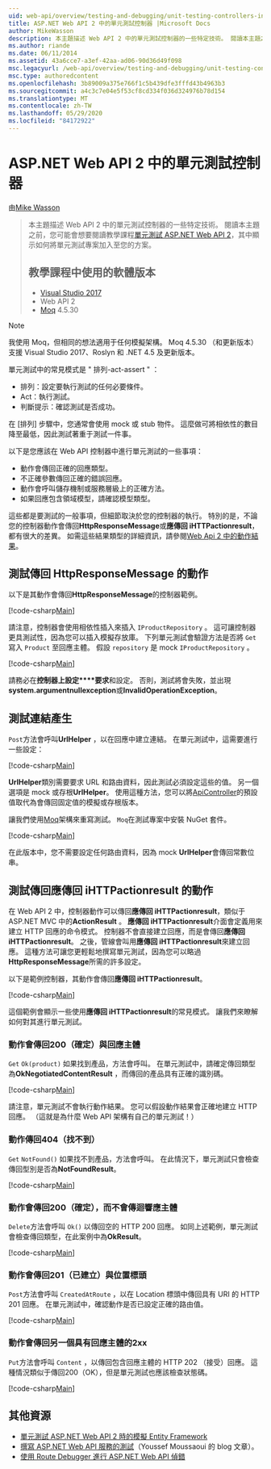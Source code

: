 ```yaml
---
uid: web-api/overview/testing-and-debugging/unit-testing-controllers-in-web-api
title: ASP.NET Web API 2 中的單元測試控制器 |Microsoft Docs
author: MikeWasson
description: 本主題描述 Web API 2 中的單元測試控制器的一些特定技術。 閱讀本主題之前，您可能會想要閱讀教學課程單元 .。。
ms.author: riande
ms.date: 06/11/2014
ms.assetid: 43a6cce7-a3ef-42aa-ad06-90d36d49f098
msc.legacyurl: /web-api/overview/testing-and-debugging/unit-testing-controllers-in-web-api
msc.type: authoredcontent
ms.openlocfilehash: 3b89009a375e766f1c5b439dfe3fffd43b4963b3
ms.sourcegitcommit: a4c3c7e04e5f53cf8cd334f036d324976b78d154
ms.translationtype: MT
ms.contentlocale: zh-TW
ms.lasthandoff: 05/29/2020
ms.locfileid: "84172922"
---
```

# <a name="unit-testing-controllers-in-aspnet-web-api-2"></a>ASP.NET Web API 2 中的單元測試控制器

由[Mike Wasson](https://github.com/MikeWasson)

> 本主題描述 Web API 2 中的單元測試控制器的一些特定技術。 閱讀本主題之前，您可能會想要閱讀教學課程[單元測試 ASP.NET Web API 2](unit-testing-with-aspnet-web-api.md)，其中顯示如何將單元測試專案加入至您的方案。
>
> ## <a name="software-versions-used-in-the-tutorial"></a>教學課程中使用的軟體版本
>
> - [Visual Studio 2017](https://visualstudio.microsoft.com/downloads/?utm_medium=microsoft&utm_source=docs.microsoft.com&utm_campaign=button+cta&utm_content=download+vs2017)
> - Web API 2
> - [Moq](https://github.com/Moq) 4.5.30

> [!NOTE]
> 我使用 Moq，但相同的想法適用于任何模擬架構。 Moq 4.5.30 （和更新版本）支援 Visual Studio 2017、Roslyn 和 .NET 4.5 及更新版本。

單元測試中的常見模式是 &quot; 排列-act-assert &quot; ：

- 排列：設定要執行測試的任何必要條件。
- Act：執行測試。
- 判斷提示：確認測試是否成功。

在 [排列] 步驟中，您通常會使用 mock 或 stub 物件。 這麼做可將相依性的數目降至最低，因此測試著重于測試一件事。

以下是您應該在 Web API 控制器中進行單元測試的一些事項：

- 動作會傳回正確的回應類型。
- 不正確參數傳回正確的錯誤回應。
- 動作會呼叫儲存機制或服務層級上的正確方法。
- 如果回應包含領域模型，請確認模型類型。

這些都是要測試的一般事項，但細節取決於您的控制器的執行。 特別的是，不論您的控制器動作會傳回**HttpResponseMessage**或**應傳回 iHTTPactionresult**，都有很大的差異。 如需這些結果類型的詳細資訊，請參閱[Web Api 2 中的動作結果](../getting-started-with-aspnet-web-api/action-results.md)。

## <a name="testing-actions-that-return-httpresponsemessage"></a>測試傳回 HttpResponseMessage 的動作

以下是其動作會傳回**HttpResponseMessage**的控制器範例。

[!code-csharp[Main](unit-testing-controllers-in-web-api/samples/sample1.cs)]

請注意，控制器會使用相依性插入來插入 `IProductRepository` 。 這可讓控制器更具測試性，因為您可以插入模擬存放庫。 下列單元測試會驗證方法是否將 `Get` 寫入 `Product` 至回應主體。 假設 `repository` 是 mock `IProductRepository` 。

[!code-csharp[Main](unit-testing-controllers-in-web-api/samples/sample2.cs)]

請務必在**控制器上設定****要求**和設定。 否則，測試將會失敗，並出現**system.argumentnullexception**或**InvalidOperationException**。

## <a name="testing-link-generation"></a>測試連結產生

`Post`方法會呼叫**UrlHelper** ，以在回應中建立連結。 在單元測試中，這需要進行一些設定：

[!code-csharp[Main](unit-testing-controllers-in-web-api/samples/sample3.cs)]

**UrlHelper**類別需要要求 URL 和路由資料，因此測試必須設定這些的值。 另一個選項是 mock 或存根**UrlHelper**。 使用這種方法，您可以將[ApiController](https://msdn.microsoft.com/library/system.web.http.apicontroller.url.aspx)的預設值取代為會傳回固定值的模擬或存根版本。

讓我們使用[Moq](https://github.com/Moq)架構來重寫測試。 `Moq`在測試專案中安裝 NuGet 套件。

[!code-csharp[Main](unit-testing-controllers-in-web-api/samples/sample4.cs)]

在此版本中，您不需要設定任何路由資料，因為 mock **UrlHelper**會傳回常數位串。

## <a name="testing-actions-that-return-ihttpactionresult"></a>測試傳回應傳回 iHTTPactionresult 的動作

在 Web API 2 中，控制器動作可以傳回**應傳回 iHTTPactionresult**，類似于 ASP.NET MVC 中的**ActionResult** 。 **應傳回 iHTTPactionresult**介面會定義用來建立 HTTP 回應的命令模式。 控制器不會直接建立回應，而是會傳回**應傳回 iHTTPactionresult**。 之後，管線會叫用**應傳回 iHTTPactionresult**來建立回應。 這種方法可讓您更輕鬆地撰寫單元測試，因為您可以略過**HttpResponseMessage**所需的許多設定。

以下是範例控制器，其動作會傳回**應傳回 iHTTPactionresult**。

[!code-csharp[Main](unit-testing-controllers-in-web-api/samples/sample5.cs)]

這個範例會顯示一些使用**應傳回 iHTTPactionresult**的常見模式。 讓我們來瞭解如何對其進行單元測試。

### <a name="action-returns-200-ok-with-a-response-body"></a>動作會傳回200（確定）與回應主體

`Get` `Ok(product)` 如果找到產品，方法會呼叫。 在單元測試中，請確定傳回類型為**OkNegotiatedContentResult** ，而傳回的產品具有正確的識別碼。

[!code-csharp[Main](unit-testing-controllers-in-web-api/samples/sample6.cs)]

請注意，單元測試不會執行動作結果。 您可以假設動作結果會正確地建立 HTTP 回應。 （這就是為什麼 Web API 架構有自己的單元測試！）

### <a name="action-returns-404-not-found"></a>動作傳回404（找不到）

`Get` `NotFound()` 如果找不到產品，方法會呼叫。 在此情況下，單元測試只會檢查傳回型別是否為**NotFoundResult**。

[!code-csharp[Main](unit-testing-controllers-in-web-api/samples/sample7.cs)]

### <a name="action-returns-200-ok-with-no-response-body"></a>動作會傳回200（確定），而不會傳迴響應主體

`Delete`方法會呼叫 `Ok()` 以傳回空的 HTTP 200 回應。 如同上述範例，單元測試會檢查傳回類型，在此案例中為**OkResult**。

[!code-csharp[Main](unit-testing-controllers-in-web-api/samples/sample8.cs)]

### <a name="action-returns-201-created-with-a-location-header"></a>動作會傳回201（已建立）與位置標頭

`Post`方法會呼叫 `CreatedAtRoute` ，以在 Location 標頭中傳回具有 URI 的 HTTP 201 回應。 在單元測試中，確認動作是否已設定正確的路由值。

[!code-csharp[Main](unit-testing-controllers-in-web-api/samples/sample9.cs)]

### <a name="action-returns-another-2xx-with-a-response-body"></a>動作會傳回另一個具有回應主體的2xx

`Put`方法會呼叫 `Content` ，以傳回包含回應主體的 HTTP 202 （接受）回應。 這種情況類似于傳回200（OK），但是單元測試也應該檢查狀態碼。

[!code-csharp[Main](unit-testing-controllers-in-web-api/samples/sample10.cs)]

## <a name="additional-resources"></a>其他資源

- [單元測試 ASP.NET Web API 2 時的模擬 Entity Framework](mocking-entity-framework-when-unit-testing-aspnet-web-api-2.md)
- [撰寫 ASP.NET Web API 服務的測試](https://docs.microsoft.com/en-gb/archive/blogs/youssefm/writing-tests-for-an-asp-net-web-api-service)（Youssef Moussaoui 的 blog 文章）。
- [使用 Route Debugger 進行 ASP.NET Web API 偵錯](https://blogs.msdn.com/b/webdev/archive/2013/04/04/debugging-asp-net-web-api-with-route-debugger.aspx)
